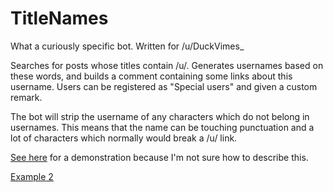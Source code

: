 TitleNames
======

What a curiously specific bot. Written for /u/DuckVimes_

Searches for posts whose titles contain /u/. Generates usernames based on these words, and builds a comment containing some links about this username. Users can be registered as "Special users" and given a custom remark.

The bot will strip the username of any characters which do not belong in usernames. This means that the name can be touching punctuation and a lot of characters which normally would break a /u/ link.

[See here](http://www.reddit.com/r/GoldTesting/comments/27rniu/04_unewsletterly_u75000_uduckvimes_uautomoderator/) for a demonstration because I'm not sure how to describe this.

[Example 2](http://redd.it/27rp6r)